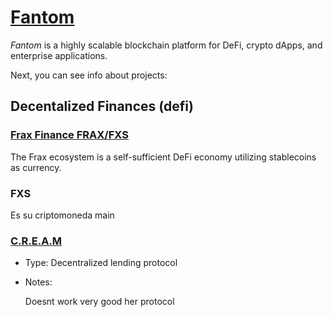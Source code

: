 # [Fantom](https://fantom.foundation/)

*Fantom* is a highly scalable blockchain platform for DeFi, crypto dApps, and enterprise applications.

Next, you can see info about projects:

## Decentalized Finances (defi)

### [Frax Finance FRAX/FXS](https://frax.finance/)

The Frax ecosystem is a self-sufficient DeFi economy utilizing stablecoins as currency.

### FXS

Es su criptomoneda main


### [C.R.E.A.M](https://cream.finance/)
- Type: Decentralized lending protocol

- Notes:

  Doesnt work very good her protocol



  

